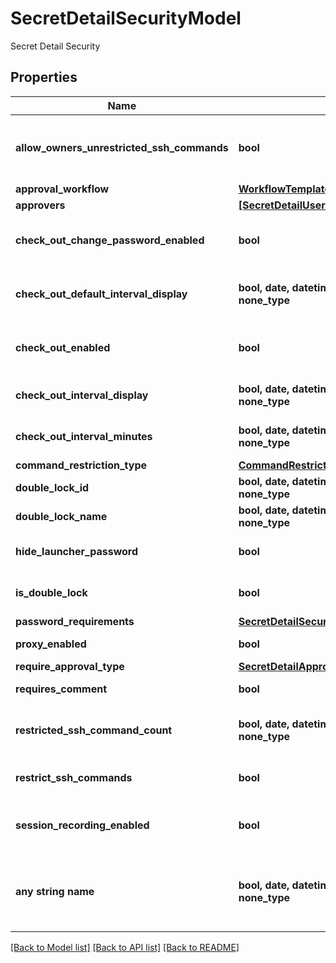# SecretDetailSecurityModel

Secret Detail Security

## Properties
Name | Type | Description | Notes
------------ | ------------- | ------------- | -------------
**allow_owners_unrestricted_ssh_commands** | **bool** | Allow Owners Unrestricted SSH Commands | [optional] 
**approval_workflow** | [**WorkflowTemplate**](WorkflowTemplate.md) |  | [optional] 
**approvers** | [**[SecretDetailUserViewModel]**](SecretDetailUserViewModel.md) | Approvers | [optional] 
**check_out_change_password_enabled** | **bool** | Check Out Change Password Enabled | [optional] 
**check_out_default_interval_display** | **bool, date, datetime, dict, float, int, list, str, none_type** | Check Out Default Interval Display | [optional] 
**check_out_enabled** | **bool** | Whether secret checkout is enabled | [optional] 
**check_out_interval_display** | **bool, date, datetime, dict, float, int, list, str, none_type** | Check Out Interval Display | [optional] 
**check_out_interval_minutes** | **bool, date, datetime, dict, float, int, list, str, none_type** | Checkout interval, in minutes | [optional] 
**command_restriction_type** | [**CommandRestrictionType**](CommandRestrictionType.md) |  | [optional] 
**double_lock_id** | **bool, date, datetime, dict, float, int, list, str, none_type** | DoubleLock Id | [optional] 
**double_lock_name** | **bool, date, datetime, dict, float, int, list, str, none_type** | DoubleLock Name | [optional] 
**hide_launcher_password** | **bool** | Hide Launcher Password | [optional] 
**is_double_lock** | **bool** | Whether double lock is enabled | [optional] 
**password_requirements** | [**SecretDetailSecurityPasswordRequirements**](SecretDetailSecurityPasswordRequirements.md) |  | [optional] 
**proxy_enabled** | **bool** | Proxy Enabled | [optional] 
**require_approval_type** | [**SecretDetailApprovalType**](SecretDetailApprovalType.md) |  | [optional] 
**requires_comment** | **bool** | Requires Comment | [optional] 
**restricted_ssh_command_count** | **bool, date, datetime, dict, float, int, list, str, none_type** | Restricted SSH Command Count | [optional] 
**restrict_ssh_commands** | **bool** | Restrict SSH Commands | [optional] 
**session_recording_enabled** | **bool** | Whether session recording is enabled | [optional] 
**any string name** | **bool, date, datetime, dict, float, int, list, str, none_type** | any string name can be used but the value must be the correct type | [optional]

[[Back to Model list]](../README.md#documentation-for-models) [[Back to API list]](../README.md#documentation-for-api-endpoints) [[Back to README]](../README.md)


